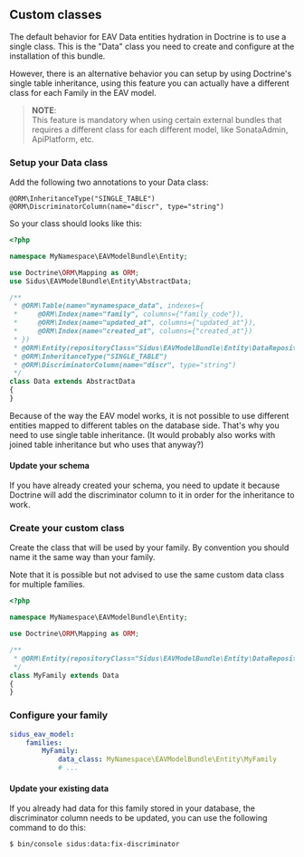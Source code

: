 ## Custom classes

The default behavior for EAV Data entities hydration in Doctrine is to use a single class.
This is the "Data" class you need to create and configure at the installation of this bundle.

However, there is an alternative behavior you can setup by using Doctrine's single table inheritance,
using this feature you can actually have a different class for each Family in the EAV model.

> **NOTE**:<br>
> This feature is mandatory when using certain external bundles that requires a different class for each different
> model, like SonataAdmin, ApiPlatform, etc.

### Setup your Data class

Add the following two annotations to your Data class:

````phpdoc
@ORM\InheritanceType("SINGLE_TABLE")
@ORM\DiscriminatorColumn(name="discr", type="string")
````

So your class should looks like this:

````php
<?php

namespace MyNamespace\EAVModelBundle\Entity;

use Doctrine\ORM\Mapping as ORM;
use Sidus\EAVModelBundle\Entity\AbstractData;

/**
 * @ORM\Table(name="mynamespace_data", indexes={
 *     @ORM\Index(name="family", columns={"family_code"}),
 *     @ORM\Index(name="updated_at", columns={"updated_at"}),
 *     @ORM\Index(name="created_at", columns={"created_at"})
 * })
 * @ORM\Entity(repositoryClass="Sidus\EAVModelBundle\Entity\DataRepository")
 * @ORM\InheritanceType("SINGLE_TABLE")
 * @ORM\DiscriminatorColumn(name="discr", type="string")
 */
class Data extends AbstractData
{
}
````

Because of the way the EAV model works, it is not possible to use different entities mapped to different tables on the
database side. That's why you need to use single table inheritance.
(It would probably also works with joined table inheritance but who uses that anyway?)

#### Update your schema

If you have already created your schema, you need to update it because Doctrine will add the discriminator column to
it in order for the inheritance to work.

### Create your custom class

Create the class that will be used by your family.
By convention you should name it the same way than your family.

Note that it is possible but not advised to use the same custom data class for multiple families.

````php
<?php

namespace MyNamespace\EAVModelBundle\Entity;

use Doctrine\ORM\Mapping as ORM;

/**
 * @ORM\Entity(repositoryClass="Sidus\EAVModelBundle\Entity\DataRepository")
 */
class MyFamily extends Data
{
}
````

### Configure your family

````yaml
sidus_eav_model:
    families:
        MyFamily:
            data_class: MyNamespace\EAVModelBundle\Entity\MyFamily
            # ...
````

#### Update your existing data

If you already had data for this family stored in your database, the discriminator column needs to be updated,
you can use the following command to do this:

````bash
$ bin/console sidus:data:fix-discriminator
````
